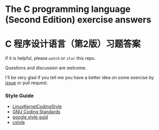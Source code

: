 # The C programming language (Second Edition) exercise answers
# C 程序设计语言（第2版）习题答案

If it is helpful, please `watch` or `star` this repo.

Questions and discussion are welcome.

I'll be very glad if you tell me you have a better idea on some exercise by [issue](https://github.com/raoyi/the-c-programming-language/issues/new) or pull request.

### Style Guide

- [LinuxKernelCodingStyle](http://www.maultech.com/chrislott/resources/cstyle/LinuxKernelCodingStyle.txt)
- [GNU Coding Standards](http://www.gnu.org/prep/standards/standards.html)
- [google style guid](https://google.github.io/styleguide/cppguide.html)
- [cstyle](http://www.maultech.com/chrislott/resources/cstyle/)
